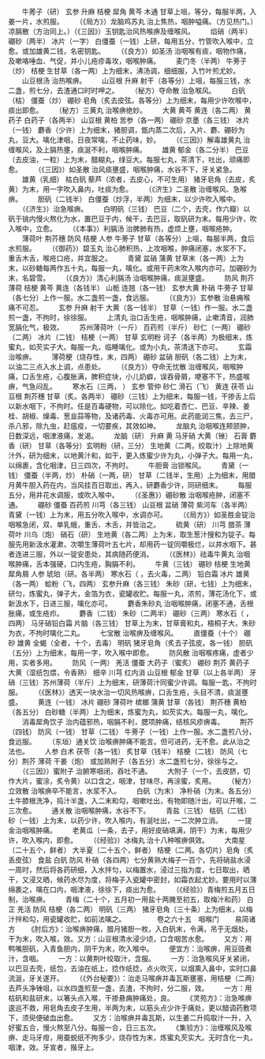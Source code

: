 <!-- { "loadSidebar": true } -->
　　牛莠子（研） 玄参 升麻 桔梗 犀角 黄芩 木通 甘草上咀，等分，每服半两，入姜一片，水煎服。
　　（《局方》）龙脑鸡苏丸 治上焦热，咽肿嗌痛。（方见热门。）凉膈散（方治同上。）（《三因》）玉钥匙治风热喉痹及缠喉风。
　　焰硝（两半） 硼砂（两半） 冰片（一字） 白僵蚕（一钱）上研，每用五分，竹管吹入喉中，立愈。或加雄黄二钱，名密钥匙。
　　（《良方》）如圣汤 治咽喉有痰，咽物作痛，及嗽咯唾血、气促，并小儿疮疹毒攻，咽喉肿痛。
　　麦门冬（半两） 牛蒡子（炒） 桔梗 生甘草（各一两）上为细末，沸汤调，细细服，入竹叶煎尤妙。
　　山豆根汤 治热喉痹。
　　山豆根 升麻 射干（各等分）上咀，每服三钱，水二盏，煎七分，去渣通口时时呷之。
　　（秘方）夺命散 治急喉风。
　　白矾（枯） 僵蚕（炒） 硼砂 皂角（炙去皮弦。各等分）上为细末，每用少许吹喉中，痰出即愈。
　　（秘方）三黄丸 治喉痹绝妙。
　　大黄 黄芩 黄连（各二两） 黄药子 白药子（各两半） 山豆根 黄柏 苦参（各一两） 硼砂 京墨（各三钱） 冰片（一钱） 麝香（少许）上为细末，猪胆调，甑内蒸二次后，入片、麝、硼砂为丸，豆大。噙化津咽，日夜常噙，不止药味，妙。
　　（《三因》）解毒雄黄丸 治缠喉风，及上膈热壅，痰涎不利，咽喉肿痛。
　　雄黄 郁金（各二分半） 巴豆（去皮油，一粒）上为末，醋糊丸，绿豆大。每服七丸，茶清下，吐出，顽痛即愈。
　　（《三因》）如圣散 治风痰壅盛，咽喉肿痛，水谷不下，牙关紧急。
　　雄黄（乳细） 枯白矾 藜芦（浓者，去皮心，不可生用） 猪牙皂角（去皮，炙黄）为末，用一字吹入鼻内，吐痰为愈。
　　（《济生》二圣散 治缠喉风、急喉痹。
　　胆矾（二钱半） 白僵蚕（炒浮，半两）为细末，以少许吹入喉中。
　　（《济生》）治急喉痹。
　　白明矾（三钱） 巴豆（二个，去壳，作六瓣）以矾于铫内慢火熬化为水，置巴豆于内，候干，去巴豆，取矾研为末。每用少许，吹入喉中，立愈。
　　（《本事》）利膈汤 治脾肺有热，虚烦上壅，咽喉疮肿。
　　薄荷叶 荆芥穗 防风 桔梗 人参 牛蒡子 甘草（各等分）上咀，每服半两，食后水煎服。
　　（《御药》）碧玉丸 治心肺积热，上攻咽喉，肿痛闭塞，水浆不下。重舌木舌，喉疮口疮，并宜服之。
　　青黛 盆硝 蒲黄 甘草末（各一两）上为末，以砂糖每两作五十丸，每服一丸，噙化。或用干药末吹入喉内亦可。加硼砂为末，名碧雪。
　　（《良方》）清心利膈汤 治咽喉肿痛，痰涎壅盛。
　　防风 荆芥 薄荷 桔梗 黄芩 黄连（各钱半） 山栀 连翘（各一钱） 玄参大黄 朴硝 牛蒡子 甘草（各七分）上作一服。水二盏煎一盏，食远服。
　　（《良方》）玄参散 治悬痈喉痛不可忍。
　　玄参 升麻 射干 大黄（各一钱半） 甘草（一钱）作一服。水二盏煎一盏，不拘时，徐徐服。
　　上清丸 治口舌生疮，咽喉肿痛，止嗽清音，润肺宽膈化气，极效。
　　苏州薄荷叶（一斤） 百药煎（半斤） 砂仁（一两） 硼砂（二两） 冰片（二钱） 桔梗（一两） 甘草 玄明粉 诃子（各半两）为极细末，炼蜜丸，如芡实子大。每服一丸，临睡噙化。或为小丸，茶清送下亦可。
　　玄霜治喉痹。
　　薄荷梗（烧存性，末，四两） 硼砂 盆硝 胆矾（各二钱）上为末，以油二三点入水上调，点患处。
　　（《良方》）夺命无忧散 治缠喉风，咽喉肿痛，口舌生疮，心腹胀满，脾积症块，小儿奶癖，误吞骨屑，哽塞不下，热盛喉痹，气急闷乱。
　　寒水石（三两， ） 玄参 管仲 砂仁 滑石（飞） 黄连 茯苓 山豆根 荆芥穗 甘草（炙。各两半） 硼砂（三钱）上为细末，每服一钱，干掺舌上后以新水咽下，不拘时。任是百毒硬物，可以除化。如吃着杏仁、巴豆、辛辣、姜桂、胡椒、燥毒、葱韭蒜等物，及诸药毒、火毒亦可用。此药能润三焦，去三尸，杀八邪，除九虫，赶瘟疫，一切要疾，其效如神。
　　龙脑丸 治咽喉连颊颔肿，日数深远，咽津液痛，发渴。
　　龙脑（研） 升麻 黄 马牙硝 大黄（锉） 石膏 麝香（研） 甘草（各等分）玄明粉（研，三分） 生地黄（二两，绞取汁）上除地黄汁外，研为细末，以地黄汁和，如干，更入炼蜜少许为丸，小弹子大。每用一丸，以绵裹，含化咽津，日三四次，不拘时。
　　牛胆膏 治锁喉风。
　　青黛（一钱） 僵蚕（半两，炒） 朴硝（一两，研） 甘草（二钱半，生用）上为细末，用腊月黄牛胆入药在内，当风挂百日取出，再入，研麝香少许，同研细末。
　　每服五分，用井花水调服，或吹入喉中。
　　（《圣惠》）硼砂散 治咽喉疮肿，闭塞不通。
　　硼砂 僵蚕 百药煎 川芎（各三钱） 山豆根 盆硝 薄荷 紫河车（各半两）青黛（一钱）上为末，用五分吹入喉中，水调亦可。
　　（《局方》）如圣胜金锭治咽喉急闭，双、单乳蛾，重舌、木舌，并皆治之。
　　硫黄（研） 川芎 腊茶 薄荷叶 川乌（炮） 硝石（研） 生地黄（各二两）上为末，取生葱汁搜和为锭子。每服先用新汲水灌漱，次嚼生薄荷叶五七片，却用药一锭同嚼极烂，以井水咽下。甚者连进三服，外以一锭安患处，其病随药便消。
　　（《医林》）祛毒牛黄丸 治咽喉肿痛，舌本强硬，口内生疮，胸膈不利。
　　牛黄（三钱） 硼砂 桔梗 生地黄 犀角屑 人参 琥珀（研。各半两） 寒水石（ ，去火毒，二两） 铅白霜 冰片 雄黄（各一两） 蛤粉（飞，四两） 玄参升麻（各三钱） 朱砂（研，七钱）上为细末，研匀，炼蜜丸，弹子大，金箔为衣，瓷罐收贮。每服一丸，浓煎，薄花汤化下，或新汲水下，日进三服，噙化亦可。
　　麝香朱砂丸 治咽喉肿痛，闭塞不通，舌根胀痛，或生疮疖。
　　麝香（二钱） 朱砂（二两半） 硼砂（三两） 寒水石（ ，四两） 马牙硝铅白霜 片脑（各三钱） 甘草上为末，甘草膏和丸，梧桐子大，朱砂为衣，不拘时噙化二丸。
　　七宝散 治喉痹及缠喉风。
　　直僵蚕（十个） 硼砂 雄黄 全蝎（全者，十个，去毒） 明矾 猪牙皂角（炙去子弦皮。各一钱） 胆矾（五分）上为细末，每用一字，吹入喉中即愈。
　　防风散 治咽喉疼痛，虚者少用，实者多用。
　　防风（一两） 羌活 僵蚕 大药子（蜜炙） 硼砂 荆芥 黄药子 大黄（湿纸包煨，令香熟） 细辛 川芎 红内消 山豆根 郁金 甘草（以上各半两） 牙硝（三钱）苏州薄荷（半斤）上为细末，研薄荷汁同蜜少许调。每服一匙，不拘时服。
　　（《医林》）透天一块水治一切风热喉痹，口舌生疮，头目不清，痰涎壅盛。
　　黄连（一钱） 冰片 硼砂 薄荷叶 槟榔 蒲黄 甘草（各钱） 荆芥穗 黄柏（各五分） 白砂糖（半两）上为细末，炼蜜为丸，如芡实大。每服一丸，噙化。
　　消毒犀角饮子 治内蕴邪热，咽膈不利，腮项肿痛，结核风疹痹毒。
　　荆芥（四钱） 防风（一钱） 甘草（二钱） 牛蒡子（一钱）上作一服。水二盏煎八分，食远服。
　　（东垣）通关饮 治喉痹肿痛不能言。但可进药，无不愈。此从治之法也。
　　人参 白术 茯苓（各一钱） 炙甘草（钱半） 桔梗（二钱） 防风（七分）荆芥 薄荷 干姜（炮） 或加熟附子（各五分）水二盏煎七分，徐徐与之。
　　（《三因》）蜜附子 治腑寒咽闭，吞吐不通。
　　大附子（一个，去皮脐，切作大片，蜜涂，炙令黄）以口含之，咽津，甘味尽，再涂蜜，炙用。
　　（秘方）立效散 治喉痹卒不能言，水浆不入。
　　白矾（为末） 净朴硝（为末。各五分）土牛膝根洗净，捣汁半盏，入二末和勾，咽嗽吐出，有物即随汁出，可以开喉，二三次愈。
　　通关散 治咽喉肿痛，水谷不下。
　　青盐（三钱） 枯矾（二钱） 砂（一钱）上为末，以药少许，吹入喉内，有涎吐出，一二次肿立消。
　　一提金治咽喉肿痛。
　　老黄瓜（一条，去子，用好皮硝填满，阴干）为末，每用少许，吹入喉内，即愈。
　　（《经验》）冰梅丸 治十八种喉痹俱效。
　　大南星（二十五个，鲜者） 大半夏（二十五个，鲜者） 桔梗（二两。各切片）皂角（炙丢皮弦） 食盐 白矾 防风 朴硝（各四两）七分黄熟大梅子一百个，先将硝盐水浸一周时，然后将各药研细，入水拌匀，以梅置水，浸过三指为度，七日取出，晒干，又浸又晒，候药水尽为度，将梅子入瓷罐中密封，如霜衣起尤妙。要用时以薄绵裹之，噙在口内，咽津液，徐徐下，痰出为愈。
　　（《经验》）青梅煎五月五日制，治喉痹。
　　青梅（二十个，五月初一用盐十两腌至初五，取梅汁和药） 白芷 羌活 防风 桔梗（各二两） 明矾（三两） 猪牙皂角（三十条）上为细末，以梅汁拌和勾，用瓷罐收贮，如前法噙之。
　　
　　卷之六十五　咽喉门
　　易简诸方
　　《肘后方》：治喉痹肿痛，腊月猪胆一枚，入白矾末，令满，吊于无烟处，干为末，吹入喉，效。又方：山豆根清水浸少顷，口含咽苦水愈。
　　又方：用鸭嘴胆矾，入青鱼胆内，阴干为末，吹入喉中。
　　便宜方：治喉痹，用豆豉煮汁，含咽。
　　一方：以黄荆叶绞取汁，含服。
　　一方：治急喉风牙关紧闭，以巴豆去壳，纸包，去油在纸上，捻作纸捻，点火吹灭，以烟熏入鼻中，实时口鼻流涎，牙关遂开。
　　（《外台秘要》）：治走马喉痹并毒瓦斯壅塞，用桔梗（二两）去芦头净锉咀，以水四盏煎至一盏，去渣，不拘时，分二服，效。
　　一方：用枯矾和盐研末，以箸头点入喉，干掺悬痈肿痛处，良。
　　《灵苑方》：治急喉痹逡巡不救，用皂角去皮子生用，半两为末，以筋头点少许于痛处，更以醋调药敷项下，须臾便破血出愈。
　　又方：治喉痹并毒瓦斯，以生姜二升捣取汁一升，入好蜜五合，慢火熬至八分。每服一合，日三五次。
　　《集验方》：治缠喉风及喉痹、走马牙疳，用蚕蜕纸不拘多少，烧存性为末，炼蜜丸芡实大。无时含化一丸，咽津，效。牙宣者，揩牙上。
